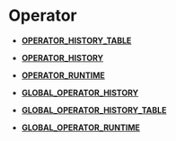 # Operator<a name="EN-US_TOPIC_0289900478"></a>

-   **[OPERATOR\_HISTORY\_TABLE](operator_history_table.md)**  

-   **[OPERATOR\_HISTORY](operator_history.md)**  

-   **[OPERATOR\_RUNTIME](operator_runtime.md)**  

-   **[GLOBAL\_OPERATOR\_HISTORY](global_operator_history.md)**  

-   **[GLOBAL\_OPERATOR\_HISTORY\_TABLE](global_operator_history_table.md)**  

-   **[GLOBAL\_OPERATOR\_RUNTIME](global_operator_runtime.md)**  


